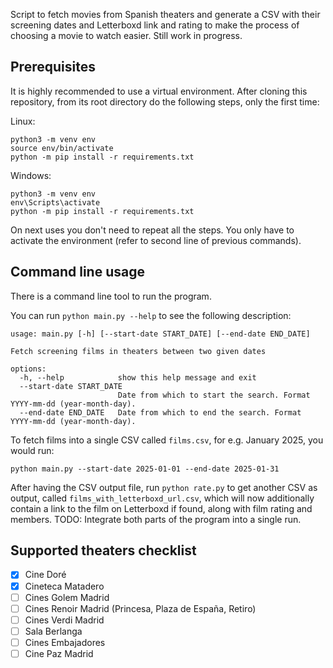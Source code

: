 Script to fetch movies from Spanish theaters and generate a CSV with their screening dates and Letterboxd link and rating to make the process of choosing a movie to watch easier. Still work in progress.

## Prerequisites

It is highly recommended to use a virtual environment. After cloning this repository, from its root directory do the following steps, only the first time:

Linux:
```
python3 -m venv env
source env/bin/activate
python -m pip install -r requirements.txt
```

Windows:
```
python3 -m venv env
env\Scripts\activate
python -m pip install -r requirements.txt
```

On next uses you don't need to repeat all the steps. You only have to activate the environment (refer to second line of previous commands).

## Command line usage

There is a command line tool to run the program.

You can run `python main.py --help` to see the following description:

```
usage: main.py [-h] [--start-date START_DATE] [--end-date END_DATE]

Fetch screening films in theaters between two given dates

options:
  -h, --help            show this help message and exit
  --start-date START_DATE
                        Date from which to start the search. Format YYYY-mm-dd (year-month-day).
  --end-date END_DATE   Date from which to end the search. Format YYYY-mm-dd (year-month-day).
```

To fetch films into a single CSV called `films.csv`, for e.g. January 2025, you would run:
```
python main.py --start-date 2025-01-01 --end-date 2025-01-31
```

After having the CSV output file, run `python rate.py` to get another CSV as output, called `films_with_letterboxd_url.csv`, which will now additionally contain a link to the film on Letterboxd if found, along with film rating and members.
TODO: Integrate both parts of the program into a single run.

## Supported theaters checklist

- [x] Cine Doré
- [x] Cineteca Matadero
- [ ] Cines Golem Madrid
- [ ] Cines Renoir Madrid (Princesa, Plaza de España, Retiro)
- [ ] Cines Verdi Madrid
- [ ] Sala Berlanga
- [ ] Cines Embajadores
- [ ] Cine Paz Madrid
